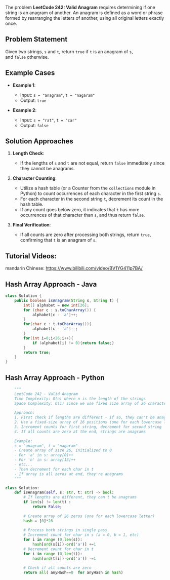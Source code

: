
The problem **LeetCode 242: Valid Anagram** requires determining if one string is an anagram of another. An anagram is defined as a word or phrase formed by rearranging the letters of another, using all original letters exactly once.
## Problem Statement

Given two strings, `s` and `t`, return `true` if `t` is an anagram of `s`, and `false` otherwise.
## Example Cases

- **Example 1**:
    - Input: `s = "anagram"`, `t = "nagaram"`
    - Output: `true`
    
- **Example 2**:    
    - Input: `s = "rat"`, `t = "car"`
    - Output: `false`

## Solution Approaches

1. **Length Check**:
    
    - If the lengths of `s` and `t` are not equal, return `false` immediately since they cannot be anagrams.
    
2. **Character Counting**:
    
    - Utilize a hash table (or a Counter from the `collections` module in Python) to count occurrences of each character in the first string `s`.
    - For each character in the second string `t`, decrement its count in the hash table.
    - If any count goes below zero, it indicates that `t` has more occurrences of that character than `s`, and thus return `false`.
    
3. **Final Verification**:
    
    - If all counts are zero after processing both strings, return `true`, confirming that `t` is an anagram of `s`.


## Tutorial Videos:

mandarin Chinese: https://www.bilibili.com/video/BV1YG411p7BA/

## Hash Array Approach - Java

```java
class Solution {
    public boolean isAnagram(String s, String t) {
        int[] alphabet = new int[26];
        for (char c : s.toCharArray()) {
            alphabet[c - 'a']++;
        }
        for(char c : t.toCharArray()){
            alphabet[c - 'a']--;
        }
        for(int i=0;i<26;i++){
            if (alphabet[i] != 0){return false;}
        }
        return true; 
    }
}
```


## Hash Array Approach - Python

```python
    """
    LeetCode 242 - Valid Anagram
    Time Complexity: O(n) where n is the length of the strings
    Space Complexity: O(1) since we use fixed size array of 26 characters
    
    Approach:
    1. First check if lengths are different - if so, they can't be anagrams
    2. Use a fixed-size array of 26 positions (one for each lowercase letter)
    3. Increment counts for first string, decrement for second string
    4. If all counts are zero at the end, strings are anagrams
    
    Example:
    s = "anagram", t = "nagaram"
    - Create array of size 26, initialized to 0
    - For 'a' in s: array[0]++
    - For 'n' in s: array[13]++
    - etc...
    - Then decrement for each char in t
    - If array is all zeros at end, they're anagrams
    """

class Solution:
    def isAnagram(self, s: str, t: str) -> bool:
        # If lengths are different, they can't be anagrams
        if len(s) != len(t) :
            return False;
            
        # Create array of 26 zeros (one for each lowercase letter)
        hash = [0]*26
		
		# Process both strings in single pass
		# Increment count for char in s (a = 0, b = 1, etc)
        for i in range (0,len(s)):
            hash[ord(s[i])-ord('a')] +=1
        # Decrement count for char in t
        for i in range (0,len(t)):
            hash[ord(t[i])-ord('a')] -=1
            
	    # Check if all counts are zero
        return all( anyHash==0  for anyHash in hash)
```
